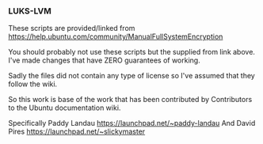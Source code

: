 ### LUKS-LVM

These scripts are provided/linked from https://help.ubuntu.com/community/ManualFullSystemEncryption  

You should probably not use these scripts but the supplied from link above.
I've made changes that have ZERO guarantees of working.  

Sadly the files did not contain any type of license so I've assumed that they follow the wiki.

So this work is base of the work that has been contributed by Contributors to the Ubuntu documentation wiki.  

Specifically Paddy Landau https://launchpad.net/~paddy-landau
And David Pires https://launchpad.net/~slickymaster
